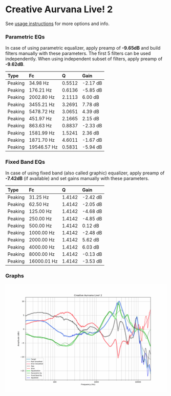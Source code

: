 # Creative Aurvana Live! 2
See [usage instructions](https://github.com/jaakkopasanen/AutoEq#usage) for more options and info.

### Parametric EQs
In case of using parametric equalizer, apply preamp of **-9.65dB** and build filters manually
with these parameters. The first 5 filters can be used independently.
When using independent subset of filters, apply preamp of **-9.62dB**.

| Type    | Fc          |      Q | Gain     |
|:--------|:------------|:-------|:---------|
| Peaking | 34.98 Hz    | 0.5512 | -2.17 dB |
| Peaking | 176.21 Hz   | 0.6136 | -5.85 dB |
| Peaking | 2002.80 Hz  | 2.1113 | 6.00 dB  |
| Peaking | 3455.21 Hz  | 3.2691 | 7.78 dB  |
| Peaking | 5478.72 Hz  | 3.0651 | 4.39 dB  |
| Peaking | 451.97 Hz   | 2.1665 | 2.15 dB  |
| Peaking | 863.63 Hz   | 0.8837 | -2.33 dB |
| Peaking | 1581.99 Hz  | 1.5241 | 2.36 dB  |
| Peaking | 1871.70 Hz  | 4.6011 | -1.67 dB |
| Peaking | 19546.57 Hz | 0.5831 | -5.94 dB |

### Fixed Band EQs
In case of using fixed band (also called graphic) equalizer, apply preamp of **-7.42dB**
(if available) and set gains manually with these parameters.

| Type    | Fc          |      Q | Gain     |
|:--------|:------------|:-------|:---------|
| Peaking | 31.25 Hz    | 1.4142 | -2.42 dB |
| Peaking | 62.50 Hz    | 1.4142 | -2.05 dB |
| Peaking | 125.00 Hz   | 1.4142 | -4.68 dB |
| Peaking | 250.00 Hz   | 1.4142 | -4.85 dB |
| Peaking | 500.00 Hz   | 1.4142 | 0.12 dB  |
| Peaking | 1000.00 Hz  | 1.4142 | -2.48 dB |
| Peaking | 2000.00 Hz  | 1.4142 | 5.62 dB  |
| Peaking | 4000.00 Hz  | 1.4142 | 6.03 dB  |
| Peaking | 8000.00 Hz  | 1.4142 | -0.13 dB |
| Peaking | 16000.01 Hz | 1.4142 | -3.53 dB |

### Graphs
![](./Creative%20Aurvana%20Live!%202.png)
